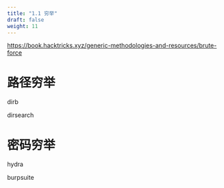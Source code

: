 ```yaml
---
title: "1.1 穷举"
draft: false
weight: 11
---
```


<https://book.hacktricks.xyz/generic-methodologies-and-resources/brute-force>

# 路径穷举

dirb

dirsearch

# 密码穷举

hydra

burpsuite

